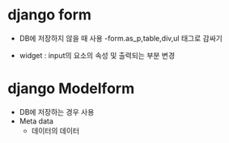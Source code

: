 # django form
- DB에 저장하지 않을 때 사용
-form.as_p,table,div,ul
태그로 감싸기

- widget : input의 요소의 속성 및 출력되는 부분 변경

# django Modelform
- DB에 저장하는 경우 사용
- Meta data
  - 데이터의 데이터